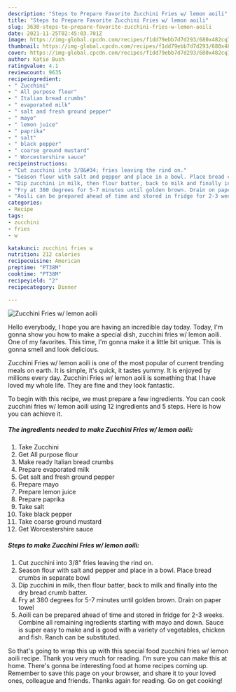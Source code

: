 ```yaml
---
description: "Steps to Prepare Favorite Zucchini Fries w/ lemon aoili"
title: "Steps to Prepare Favorite Zucchini Fries w/ lemon aoili"
slug: 3630-steps-to-prepare-favorite-zucchini-fries-w-lemon-aoili
date: 2021-11-25T02:45:03.701Z
image: https://img-global.cpcdn.com/recipes/f1dd79ebb7d7d293/680x482cq70/zucchini-fries-w-lemon-aoili-recipe-main-photo.jpg
thumbnail: https://img-global.cpcdn.com/recipes/f1dd79ebb7d7d293/680x482cq70/zucchini-fries-w-lemon-aoili-recipe-main-photo.jpg
cover: https://img-global.cpcdn.com/recipes/f1dd79ebb7d7d293/680x482cq70/zucchini-fries-w-lemon-aoili-recipe-main-photo.jpg
author: Katie Bush
ratingvalue: 4.1
reviewcount: 9635
recipeingredient:
- " Zucchini"
- " All purpose flour"
- " Italian bread crumbs"
- " evaporated milk"
- " salt and fresh ground pepper"
- " mayo"
- " lemon juice"
- " paprika"
- " salt"
- " black pepper"
- " coarse ground mustard"
- " Worcestershire sauce"
recipeinstructions:
- "Cut zucchini into 3/8&#34; fries leaving the rind on."
- "Season flour with salt and pepper and place in a bowl. Place bread crumbs in separate bowl"
- "Dip zucchini in milk, then flour batter, back to milk and finally into the dry bread crumb batter."
- "Fry at 380 degrees for 5-7 minutes until golden brown. Drain on paper towel"
- "Aoili can be prepared ahead of time and stored in fridge for 2-3 weeks. Combine all remaining ingredients starting with mayo and down. Sauce is super easy to make and is good with a variety of vegetables, chicken and fish. Ranch can be substituted."
categories:
- Recipe
tags:
- zucchini
- fries
- w

katakunci: zucchini fries w 
nutrition: 212 calories
recipecuisine: American
preptime: "PT38M"
cooktime: "PT38M"
recipeyield: "2"
recipecategory: Dinner

---
```



![Zucchini Fries w/ lemon aoili](https://img-global.cpcdn.com/recipes/f1dd79ebb7d7d293/680x482cq70/zucchini-fries-w-lemon-aoili-recipe-main-photo.jpg)

Hello everybody, I hope you are having an incredible day today. Today, I'm gonna show you how to make a special dish, zucchini fries w/ lemon aoili. One of my favorites. This time, I'm gonna make it a little bit unique. This is gonna smell and look delicious.



Zucchini Fries w/ lemon aoili is one of the most popular of current trending meals on earth. It is simple, it's quick, it tastes yummy. It is enjoyed by millions every day. Zucchini Fries w/ lemon aoili is something that I have loved my whole life. They are fine and they look fantastic.


To begin with this recipe, we must prepare a few ingredients. You can cook zucchini fries w/ lemon aoili using 12 ingredients and 5 steps. Here is how you can achieve it.

<!--inarticleads1-->

##### The ingredients needed to make Zucchini Fries w/ lemon aoili:

1. Take  Zucchini
1. Get  All purpose flour
1. Make ready  Italian bread crumbs
1. Prepare  evaporated milk
1. Get  salt and fresh ground pepper
1. Prepare  mayo
1. Prepare  lemon juice
1. Prepare  paprika
1. Take  salt
1. Take  black pepper
1. Take  coarse ground mustard
1. Get  Worcestershire sauce




<!--inarticleads2-->

##### Steps to make Zucchini Fries w/ lemon aoili:

1. Cut zucchini into 3/8&#34; fries leaving the rind on.
1. Season flour with salt and pepper and place in a bowl. Place bread crumbs in separate bowl
1. Dip zucchini in milk, then flour batter, back to milk and finally into the dry bread crumb batter.
1. Fry at 380 degrees for 5-7 minutes until golden brown. Drain on paper towel
1. Aoili can be prepared ahead of time and stored in fridge for 2-3 weeks. Combine all remaining ingredients starting with mayo and down. Sauce is super easy to make and is good with a variety of vegetables, chicken and fish. Ranch can be substituted.




So that's going to wrap this up with this special food zucchini fries w/ lemon aoili recipe. Thank you very much for reading. I'm sure you can make this at home. There's gonna be interesting food at home recipes coming up. Remember to save this page on your browser, and share it to your loved ones, colleague and friends. Thanks again for reading. Go on get cooking!
